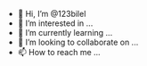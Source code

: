 - 👋 Hi, I’m @123bilel
- 👀 I’m interested in ...
- 🌱 I’m currently learning ...
- 💞️ I’m looking to collaborate on ...
- 📫 How to reach me ...

<!---
123bilel/123bilel is a ✨ special ✨ repository because its `README.md` (this file) appears on your GitHub profile.
You can click the Preview link to take a look at your changes.
--->
